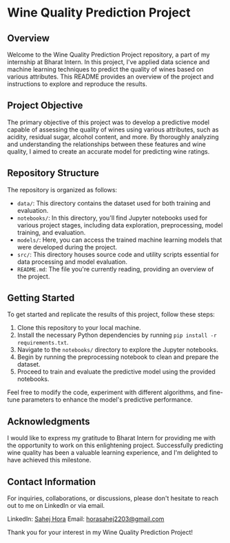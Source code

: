 # Wine Quality Prediction Project

## Overview

Welcome to the Wine Quality Prediction Project repository, a part of my internship at Bharat Intern. In this project, I've applied data science and machine learning techniques to predict the quality of wines based on various attributes. This README provides an overview of the project and instructions to explore and reproduce the results.

## Project Objective

The primary objective of this project was to develop a predictive model capable of assessing the quality of wines using various attributes, such as acidity, residual sugar, alcohol content, and more. By thoroughly analyzing and understanding the relationships between these features and wine quality, I aimed to create an accurate model for predicting wine ratings.

## Repository Structure

The repository is organized as follows:

- `data/`: This directory contains the dataset used for both training and evaluation.
- `notebooks/`: In this directory, you'll find Jupyter notebooks used for various project stages, including data exploration, preprocessing, model training, and evaluation.
- `models/`: Here, you can access the trained machine learning models that were developed during the project.
- `src/`: This directory houses source code and utility scripts essential for data processing and model evaluation.
- `README.md`: The file you're currently reading, providing an overview of the project.

## Getting Started

To get started and replicate the results of this project, follow these steps:

1. Clone this repository to your local machine.
2. Install the necessary Python dependencies by running `pip install -r requirements.txt`.
3. Navigate to the `notebooks/` directory to explore the Jupyter notebooks.
4. Begin by running the preprocessing notebook to clean and prepare the dataset.
5. Proceed to train and evaluate the predictive model using the provided notebooks.

Feel free to modify the code, experiment with different algorithms, and fine-tune parameters to enhance the model's predictive performance.

## Acknowledgments

I would like to express my gratitude to Bharat Intern for providing me with the opportunity to work on this enlightening project. Successfully predicting wine quality has been a valuable learning experience, and I'm delighted to have achieved this milestone.

## Contact Information

For inquiries, collaborations, or discussions, please don't hesitate to reach out to me on LinkedIn or via email.

LinkedIn: [Sahej Hora](https://www.linkedin.com/in/sahej-h-5497171b0/)
Email: horasahej2203@gmail.com

Thank you for your interest in my Wine Quality Prediction Project!
